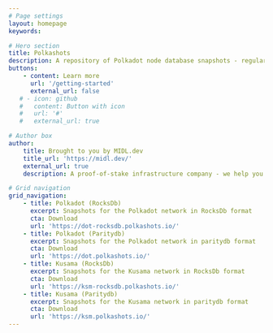 ```yaml
---
# Page settings
layout: homepage
keywords:

# Hero section
title: Polkashots
description: A repository of Polkadot node database snapshots - regularly updated and fast to download from anywhere in the world.
buttons:
    - content: Learn more
      url: '/getting-started'
      external_url: false
   # - icon: github
   #   content: Button with icon
   #   url: '#'
   #   external_url: true

# Author box
author:
    title: Brought to you by MIDL.dev
    title_url: 'https://midl.dev/'
    external_url: true
    description: A proof-of-stake infrastructure company - we help you stake your DOT. <a href="https://MIDL.dev/" target="_blank">Learn more</a>.

# Grid navigation
grid_navigation:
    - title: Polkadot (RocksDb)
      excerpt: Snapshots for the Polkadot network in RocksDb format
      cta: Download
      url: 'https://dot-rocksdb.polkashots.io/'
    - title: Polkadot (Paritydb)
      excerpt: Snapshots for the Polkadot network in paritydb format
      cta: Download
      url: 'https://dot.polkashots.io/'
    - title: Kusama (RocksDb)
      excerpt: Snapshots for the Kusama network in RocksDb format
      cta: Download
      url: 'https://ksm-rocksdb.polkashots.io/'
    - title: Kusama (Paritydb)
      excerpt: Snapshots for the Kusama network in paritydb format
      cta: Download
      url: 'https://ksm.polkashots.io/'
---
```

